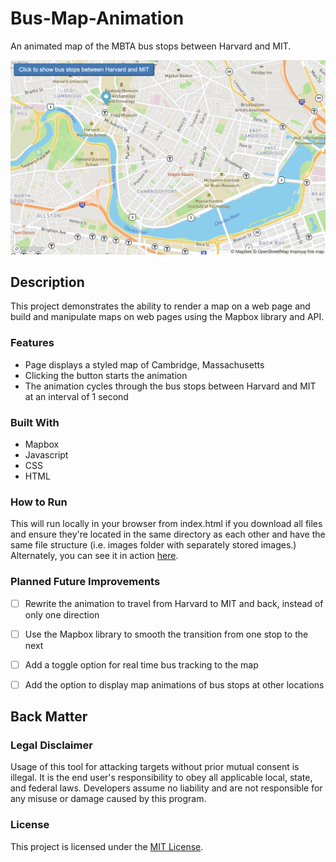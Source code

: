 # Bus-Map-Animation

An animated map of the MBTA bus stops between Harvard and MIT.

![Screenshot of Bus Map Animation](https://github.com/jayeclark/Bus-Map-Animation/blob/main/Bus-Map-Animation-Screenshot.png?raw=true)

## Description
This project demonstrates the ability to render a map on a web page and build and manipulate maps on web pages using the Mapbox library and API.

### Features
* Page displays a styled map of Cambridge, Massachusetts
* Clicking the button starts the animation
* The animation cycles through the bus stops between Harvard and MIT at an interval of 1 second

### Built With
* Mapbox
* Javascript
* CSS
* HTML

### How to Run
This will run locally in your browser from index.html if you download all files and ensure they're located in the same directory as each other and have the same file structure (i.e. images folder with separately stored images.) Alternately, you can see it in action <a href="https://jayeclark.github.io/bus-map-animation/index.html" target="_blank">here</a>.

### Planned Future Improvements
- [ ] Rewrite the animation to travel from Harvard to MIT and back, instead of only one direction
- [ ] Use the Mapbox library to smooth the transition from one stop to the next
- [ ] Add a toggle option for real time bus tracking to the map 
- [ ] Add the option to display map animations of bus stops at other locations


## Back Matter

### Legal Disclaimer
Usage of this tool for attacking targets without prior mutual consent is illegal. It is the end user's responsibility to obey all applicable local, state, and federal laws. Developers assume no liability and are not responsible for any misuse or damage caused by this program.


### License

This project is licensed under the [MIT License](LICENSE.md).

